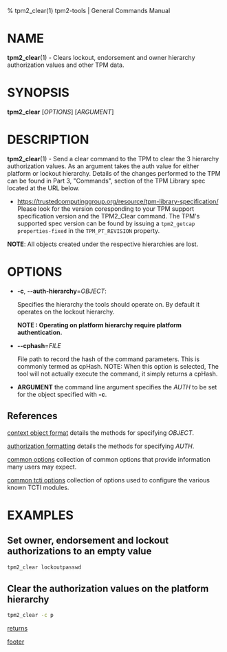 % tpm2_clear(1) tpm2-tools | General Commands Manual

# NAME

**tpm2_clear**(1) - Clears lockout, endorsement and owner hierarchy
authorization values and other TPM data.

# SYNOPSIS

**tpm2_clear** [*OPTIONS*] [*ARGUMENT*]

# DESCRIPTION

**tpm2_clear**(1) - Send a clear command to the TPM to clear the 3 hierarchy
authorization values. As an argument takes the auth value for either platform or
lockout hierarchy. Details of the changes performed to the TPM can be found
in Part 3, "Commands", section of the TPM Library spec located at the URL below.
  - https://trustedcomputinggroup.org/resource/tpm-library-specification/
Please look for the version coresponding to your TPM support specification version
and the TPM2_Clear command. The TPM's supported spec version can be found by
issuing a `tpm2_getcap properties-fixed` in the `TPM_PT_REVISION` property.

**NOTE**: All objects created under the respective hierarchies are lost.

# OPTIONS

  * **-c**, **\--auth-hierarchy**=_OBJECT_:

    Specifies the hierarchy the tools should operate on. By default
    it operates on the lockout hierarchy.

    **NOTE : Operating on platform hierarchy require platform authentication.**

  * **\--cphash**=_FILE_

    File path to record the hash of the command parameters. This is commonly
    termed as cpHash. NOTE: When this option is selected, The tool will not
    actually execute the command, it simply returns a cpHash.

  * **ARGUMENT** the command line argument specifies the _AUTH_ to be set for
    the object specified with **-c**.

## References

[context object format](common/ctxobj.md) details the methods for specifying
_OBJECT_.

[authorization formatting](common/authorizations.md) details the methods for
specifying _AUTH_.

[common options](common/options.md) collection of common options that provide
information many users may expect.

[common tcti options](common/tcti.md) collection of options used to configure
the various known TCTI modules.

# EXAMPLES

## Set owner, endorsement and lockout authorizations to an empty value

```bash
tpm2_clear lockoutpasswd
```

## Clear the authorization values on the platform hierarchy
```bash
tpm2_clear -c p
```

[returns](common/returns.md)

[footer](common/footer.md)
